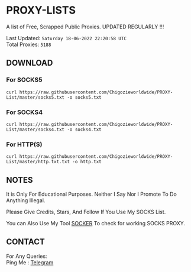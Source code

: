 
# PROXY-LISTS

A list of Free, Scrapped Public Proxies. UPDATED REGULARLY !!!  

Last Updated: `Saturday 18-06-2022 22:20:58 UTC`  
Total Proxies: `5188`  

## DOWNLOAD

### For SOCKS5

```curl https://raw.githubusercontent.com/Chigozieworldwide/PROXY-List/master/socks5.txt -o socks5.txt```

### For SOCKS4

```curl https://raw.githubusercontent.com/Chigozieworldwide/PROXY-List/master/socks4.txt -o socks4.txt```

### For HTTP(S)

```curl https://raw.githubusercontent.com/Chigozieworldwide/PROXY-List/master/http.txt.txt -o http.txt```

## NOTES

It is Only For Educational Purposes. Neither I Say Nor I Promote To Do Anything Illegal.

Please Give Credits, Stars, And Follow If You Use My SOCKS List.  

You can Also Use My Tool [SOCKER](https://github.com/Chigozieworldwide/Proxy) To check for working SOCKS PROXY.

## CONTACT

 For Any Queries:  
        Ping Me : [Telegram](http://t.me/CHIGOZIEWORLDWIDE)
